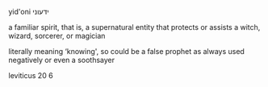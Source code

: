yid'oni ידעוני

a familiar spirit, that is, a supernatural entity that protects or assists a witch, wizard, sorcerer, or magician

literally meaning ‘knowing', so could be a false prophet as always used negatively or even a soothsayer

leviticus 20 6
